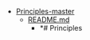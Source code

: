 - <a href = "E:\Node_projects\Node_Way\ArchivTSH_2\ArhivTimur_2\Principles-master\cat.Principles-master\dir.Principles-master.md">Principles-master</a>
    - <a href = "E:\Node_projects\Node_Way\ArchivTSH_2\ArhivTimur_2\Principles-master\README.md">README.md</a>
        - *# Principles
